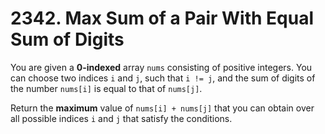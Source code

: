 # 2342. Max Sum of a Pair With Equal Sum of Digits

You are given a **0-indexed** array `nums` consisting of positive integers. You can choose two indices `i` and `j`, such that `i != j`, and the sum of digits of the number `nums[i]` is equal to that of `nums[j]`.

Return the **maximum** value of `nums[i] + nums[j]` that you can obtain over all possible indices `i` and `j` that satisfy the conditions.
